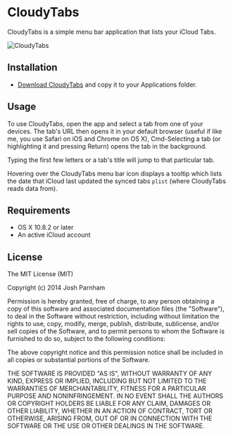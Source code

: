 # CloudyTabs

CloudyTabs is a simple menu bar application that lists your iCloud Tabs.

![CloudyTabs](http://joshparnham.com/projects/cloudytabs/CloudyTabs.png)

## Installation

* [Download CloudyTabs](https://github.com/josh-/CloudyTabs/releases/download/v1.1/CloudyTabs.zip) and copy it to your Applications folder.

## Usage

To use CloudyTabs, open the app and select a tab from one of your devices. The tab's URL then opens it in your default browser (useful if like me, you use Safari on iOS and Chrome on OS X), Cmd-Selecting a tab (or highlighting it and pressing Return) opens the tab in the background.

Typing the first few letters or a tab's title will jump to that particular tab.

Hovering over the CloudyTabs menu bar icon displays a tooltip which lists the date that iCloud last updated the synced tabs `plist` (where CloudyTabs reads data from).

## Requirements

* OS X 10.8.2 or later
* An active iCloud account

## License

The MIT License (MIT)

Copyright (c) 2014 Josh Parnham

Permission is hereby granted, free of charge, to any person obtaining a copy
of this software and associated documentation files (the "Software"), to deal
in the Software without restriction, including without limitation the rights
to use, copy, modify, merge, publish, distribute, sublicense, and/or sell
copies of the Software, and to permit persons to whom the Software is
furnished to do so, subject to the following conditions:

The above copyright notice and this permission notice shall be included in all
copies or substantial portions of the Software.

THE SOFTWARE IS PROVIDED "AS IS", WITHOUT WARRANTY OF ANY KIND, EXPRESS OR
IMPLIED, INCLUDING BUT NOT LIMITED TO THE WARRANTIES OF MERCHANTABILITY,
FITNESS FOR A PARTICULAR PURPOSE AND NONINFRINGEMENT. IN NO EVENT SHALL THE
AUTHORS OR COPYRIGHT HOLDERS BE LIABLE FOR ANY CLAIM, DAMAGES OR OTHER
LIABILITY, WHETHER IN AN ACTION OF CONTRACT, TORT OR OTHERWISE, ARISING FROM,
OUT OF OR IN CONNECTION WITH THE SOFTWARE OR THE USE OR OTHER DEALINGS IN THE
SOFTWARE.
